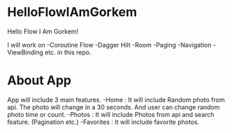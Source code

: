 # HelloFlowIAmGorkem
Hello Flow I Am Gorkem!

I will work on 
-Coroutine Flow 
-Dagger Hilt
-Room
-Paging
-Navigation
-ViewBinding etc. in this repo.

# About App

App will include 3 main features.
-Home : It will include Random photo from api. The photo will change in a 30 seconds. And user can change random photo time or count.
-Photos : It will include Photos from api and search feature. (Pagination etc.)
-Favorites : It will include favorite photos. 
